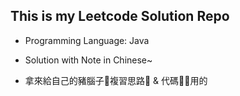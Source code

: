 ## This is my Leetcode Solution Repo

- Programming Language: Java
- Solution with Note in Chinese~

- 拿來給自己的豬腦子🐷複習思路🤔️ & 代碼🧑‍💻用的


